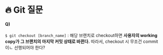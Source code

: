 # 🔥 Git 질문



#### Q)

`$ git checkout [branch_name]` : 해당 브랜치로 checkout하면 **사용자의 working copy가 그 브랜치의 마지막 커밋 상태로 바뀐다.**  따라서, checkout 시 무조건 commit이ㄴ 선행되어야 한다?